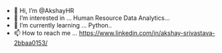 - 👋 Hi, I’m @AkshayHR
- 👀 I’m interested in ... Human Resource Data Analytics... 
- 🌱 I’m currently learning ... Python..
- 📫 How to reach me ... https://www.linkedin.com/in/akshay-srivastava-2bbaa0153/
